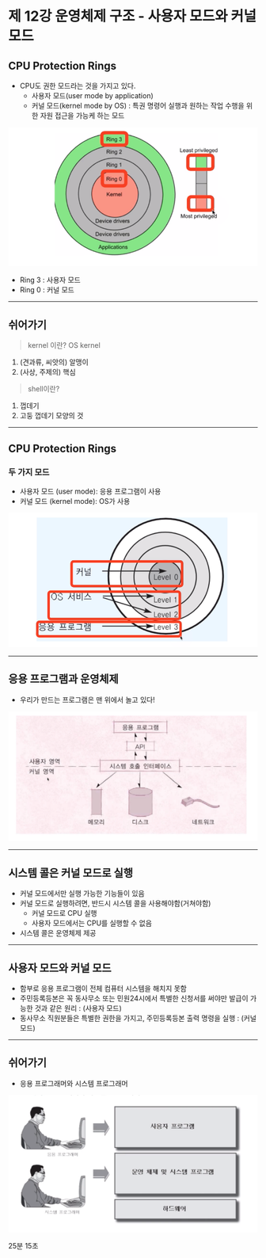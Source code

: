 # 제 12강 운영체제 구조 - 사용자 모드와 커널 모드 
## CPU Protection Rings 
- CPU도 권한 모드라는 것을 가지고 있다. 
  - 사용자 모드(user mode by application)
  - 커널 모드(kernel mode by OS) : 특권 명령어 실행과 원하는 작업 수행을 위한 자원 접근을 가능케 하는 모드 

![사용자 모드, 커널모드](../img/kernel_user_mode.png)
- Ring 3 : 사용자 모드 
- Ring 0 : 커널 모드 
---
## 쉬어가기 
> kernel 이란? OS kernel 
1. (견과류, 씨앗의) 알맹이 
2. (사상, 주제의) 핵심 
> shell이란? 
1. 껍데기 
2. 고둥 껍데기 모양의 것 
---
## CPU Protection Rings 
### 두 가지 모드 
- 사용자 모드 (user mode): 응용 프로그램이 사용 
- 커널 모드 (kernel mode): OS가 사용 

![사용자 모드, 커널모드2](../img/kernel_user_mode2.png)

---
## 응용 프로그램과 운영체제 
- 우리가 만드는 프로그램은 맨 위에서 놀고 있다! 

![응용 프로그램과 운영체제](../img/application_os.png)

---
## 시스템 콜은 커널 모드로 실행 
- 커널 모드에서만 실행 가능한 기능들이 있음 
- 커널 모드로 실행하려면, 반드시 시스템 콜을 사용해야함(거쳐야함)
  - 커널 모드로 CPU 실행 
  - 사용자 모드에서는 CPU를 실행할 수 없음 
- 시스템 콜은 운영체제 제공 

---
## 사용자 모드와 커널 모드 
- 함부로 응용 프로그램이 전체 컴퓨터 시스템을 해치지 못함 
- 주민등록등본은 꼭 동사무소 또는 민원24시에서 특별한 신청서를 써야만 발급이 가능한 것과 같은 원리 : (사용자 모드)
- 동사무소 직원분들은 특별한 권한을 가지고, 주민등록등본 출력 명령을 실행 : (커널모드)
---
## 쉬어가기 
- 응용 프로그래머와 시스템 프로그래머 

![응용 프로그래머와 시스템 프로그래머](../img/application_programmer_and_system_programmer.png)

25분 15초 